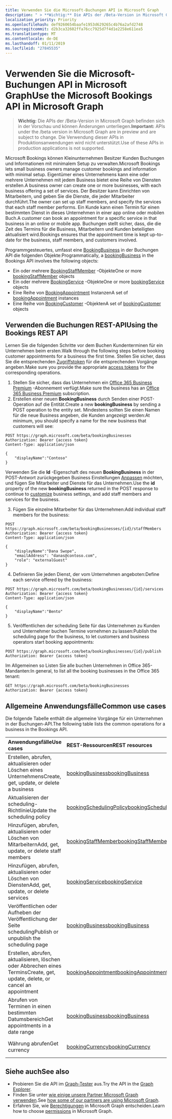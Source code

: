 ```yaml
---
title: Verwenden Sie die Microsoft-Buchungen API in Microsoft Graph
description: " > **Wichtig:** Die APIs der /Beta-Version in Microsoft Graph befinden sich in der Vorschau und können Änderungen unterliegen. Die Verwendung dieser APIs in Produktionsanwendungen wird nicht unterstützt."
localization_priority: Priority
ms.openlocfilehash: def9260654baafe1953d629265c4b76a2afd2748
ms.sourcegitcommit: d2b3ca32602ffa76cc7925d7f4d1e2258e611ea5
ms.translationtype: MT
ms.contentlocale: de-DE
ms.lasthandoff: 01/11/2019
ms.locfileid: "27845535"
---
```

# <a name="use-the-microsoft-bookings-api-in-microsoft-graph"></a><span data-ttu-id="8f968-104">Verwenden Sie die Microsoft-Buchungen API in Microsoft Graph</span><span class="sxs-lookup"><span data-stu-id="8f968-104">Use the Microsoft Bookings API in Microsoft Graph</span></span>

 > <span data-ttu-id="8f968-105">**Wichtig:** Die APIs der /Beta-Version in Microsoft Graph befinden sich in der Vorschau und können Änderungen unterliegen.</span><span class="sxs-lookup"><span data-stu-id="8f968-105">**Important:** APIs under the /beta version in Microsoft Graph are in preview and are subject to change.</span></span> <span data-ttu-id="8f968-106">Die Verwendung dieser APIs in Produktionsanwendungen wird nicht unterstützt.</span><span class="sxs-lookup"><span data-stu-id="8f968-106">Use of these APIs in production applications is not supported.</span></span>
 
<span data-ttu-id="8f968-107">Microsoft Bookings können Kleinunternehmen Besitzer Kunden Buchungen und Informationen mit minimalem Setup zu verwalten.</span><span class="sxs-lookup"><span data-stu-id="8f968-107">Microsoft Bookings lets small business owners manage customer bookings and information with minimal setup.</span></span> <span data-ttu-id="8f968-108">Eigentümer eines Unternehmens kann eine oder mehrere Unternehmen mit jedem Business bietet eine Reihe von Diensten erstellen.</span><span class="sxs-lookup"><span data-stu-id="8f968-108">A business owner can create one or more businesses, with each business offering a set of services.</span></span> <span data-ttu-id="8f968-109">Der Besitzer kann Einrichten von Mitarbeitern, und geben Sie die Dienste, die jeder Mitarbeiter durchführt.</span><span class="sxs-lookup"><span data-stu-id="8f968-109">The owner can set up staff members, and specify the services that each staff member performs.</span></span> <span data-ttu-id="8f968-110">Ein Kunde kann einen Termin für einen bestimmten Dienst in dieses Unternehmen in einer app online oder mobilen Buch.</span><span class="sxs-lookup"><span data-stu-id="8f968-110">A customer can book an appointment for a specific service in that business in an online or mobile app.</span></span> <span data-ttu-id="8f968-111">Buchungen stellt sicher, dass, die die Zeit des Termins für die Business, Mitarbeitern und Kunden beteiligten aktualisiert wird.</span><span class="sxs-lookup"><span data-stu-id="8f968-111">Bookings ensures that the appointment time is kept up-to-date for the business, staff members, and customers involved.</span></span>

<span data-ttu-id="8f968-112">Programmgesteuertes, umfasst eine [BookingBusiness](bookingbusiness.md) in der Buchungen API die folgenden Objekte:</span><span class="sxs-lookup"><span data-stu-id="8f968-112">Programmatically, a [bookingBusiness](bookingbusiness.md) in the Bookings API involves the following objects:</span></span>
 
- <span data-ttu-id="8f968-113">Ein oder mehrere [BookingStaffMember](bookingstaffmember.md) -Objekte</span><span class="sxs-lookup"><span data-stu-id="8f968-113">One or more [bookingStaffMember](bookingstaffmember.md) objects</span></span>
- <span data-ttu-id="8f968-114">Ein oder mehrere [BookingService](bookingservice.md) -Objekte</span><span class="sxs-lookup"><span data-stu-id="8f968-114">One or more [bookingService](bookingservice.md) objects</span></span>
- <span data-ttu-id="8f968-115">Eine Reihe von [BookingAppointment](bookingappointment.md) Instanzen</span><span class="sxs-lookup"><span data-stu-id="8f968-115">A set of [bookingAppointment](bookingappointment.md) instances</span></span>
- <span data-ttu-id="8f968-116">Eine Reihe von [BookingCustomer](bookingcustomer.md) -Objekten</span><span class="sxs-lookup"><span data-stu-id="8f968-116">A set of [bookingCustomer](bookingcustomer.md) objects</span></span>

## <a name="using-the-bookings-rest-api"></a><span data-ttu-id="8f968-117">Verwenden die Buchungen REST-API</span><span class="sxs-lookup"><span data-stu-id="8f968-117">Using the Bookings REST API</span></span>

<span data-ttu-id="8f968-118">Lernen Sie die folgenden Schritte vor dem Buchen Kundenterminen für ein Unternehmen beim ersten.</span><span class="sxs-lookup"><span data-stu-id="8f968-118">Walk through the following steps before booking customer appointments for a business the first time.</span></span> <span data-ttu-id="8f968-119">Stellen Sie sicher, dass Sie die entsprechenden [Zugriffstoken](/graph/auth-overview) für die entsprechenden Vorgänge angeben.</span><span class="sxs-lookup"><span data-stu-id="8f968-119">Make sure you provide the appropriate [access tokens](/graph/auth-overview) for the corresponding operations.</span></span>

1. <span data-ttu-id="8f968-120">Stellen Sie sicher, dass das Unternehmen ein [Office 365 Business Premium](https://products.office.com/en-us/business/office-365-business-premium) -Abonnement verfügt.</span><span class="sxs-lookup"><span data-stu-id="8f968-120">Make sure the business has an [Office 365 Business Premium](https://products.office.com/en-us/business/office-365-business-premium) subscription.</span></span>
2. <span data-ttu-id="8f968-121">Erstellen einer neuen **BookingBusiness** durch Senden einer POST-Operation auf die Entität.</span><span class="sxs-lookup"><span data-stu-id="8f968-121">Create a new **bookingBusiness** by sending a POST operation to the entity set.</span></span> <span data-ttu-id="8f968-122">Mindestens sollten Sie einen Namen für die neue Business angeben, die Kunden angezeigt werden:<!-- { "blockType": "ignored" } --></span><span class="sxs-lookup"><span data-stu-id="8f968-122">At minimum, you should specify a name for the new business that customers will see: <!-- { "blockType": "ignored" } --></span></span>
```http
POST https://graph.microsoft.com/beta/bookingBusinesses
Authorization: Bearer {access token}
Content-Type: application/json

{
    "displayName":"Contoso"
}
```
<span data-ttu-id="8f968-123">Verwenden Sie die **Id** -Eigenschaft des neuen **BookingBusiness** in der POST-Antwort zurückgegeben Business Einstellungen [Anpassen](../api/bookingbusiness-update.md) möchten, und fügen Sie Mitarbeiter und Dienste für das Unternehmen.</span><span class="sxs-lookup"><span data-stu-id="8f968-123">Use the **id** property of the new **bookingBusiness** returned in the POST response to continue to [customize](../api/bookingbusiness-update.md) business settings, and add staff members and services for the business.</span></span>

3. <span data-ttu-id="8f968-124">Fügen Sie einzelne Mitarbeiter für das Unternehmen:<!-- { "blockType": "ignored" } --></span><span class="sxs-lookup"><span data-stu-id="8f968-124">Add individual staff members for the business: <!-- { "blockType": "ignored" } --></span></span>
```http
POST https://graph.microsoft.com/beta/bookingBusinesses/{id}/staffMembers
Authorization: Bearer {access token}
Content-Type: application/json

{
    "displayName":"Dana Swope",
    "emailAddress": "danas@contoso.com",
    "role": "externalGuest"
}
```
4. <span data-ttu-id="8f968-125">Definieren Sie jeden Dienst, der vom Unternehmen angeboten:<!-- { "blockType": "ignored" } --></span><span class="sxs-lookup"><span data-stu-id="8f968-125">Define each service offered by the business: <!-- { "blockType": "ignored" } --></span></span>
```http
POST https://graph.microsoft.com/beta/bookingBusinesses/{id}/services
Authorization: Bearer {access token}
Content-Type: application/json

{
    "displayName":"Bento"
}
```
5. <span data-ttu-id="8f968-126">Veröffentlichen der scheduling Seite für das Unternehmen zu Kunden und Unternehmer buchen Termine vornehmen zu lassen:<!-- { "blockType": "ignored" } --></span><span class="sxs-lookup"><span data-stu-id="8f968-126">Publish the scheduling page for the business, to let customers and business operators start booking appointments: <!-- { "blockType": "ignored" } --></span></span>
```http
POST https://graph.microsoft.com/beta/bookingBusinesses/{id}/publish
Authorization: Bearer {access token}
```

<span data-ttu-id="8f968-127">Im Allgemeinen so Listen Sie alle buchen Unternehmen in Office 365-Mandanten:<!-- { "blockType": "ignored" } --></span><span class="sxs-lookup"><span data-stu-id="8f968-127">In general, to list all the booking businesses in the Office 365 tenant: <!-- { "blockType": "ignored" } --></span></span>
```http
GET https://graph.microsoft.com/beta/bookingBusinesses
Authorization: Bearer {access token}
```

## <a name="common-use-cases"></a><span data-ttu-id="8f968-128">Allgemeine Anwendungsfälle</span><span class="sxs-lookup"><span data-stu-id="8f968-128">Common use cases</span></span> 

<span data-ttu-id="8f968-129">Die folgende Tabelle enthält die allgemeine Vorgänge für ein Unternehmen in der Buchungen-API.</span><span class="sxs-lookup"><span data-stu-id="8f968-129">The following table lists the common operations for a business in the Bookings API.</span></span>

| <span data-ttu-id="8f968-130">Anwendungsfälle</span><span class="sxs-lookup"><span data-stu-id="8f968-130">Use cases</span></span>        | <span data-ttu-id="8f968-131">REST-Ressourcen</span><span class="sxs-lookup"><span data-stu-id="8f968-131">REST resources</span></span> | <span data-ttu-id="8f968-132">Siehe auch</span><span class="sxs-lookup"><span data-stu-id="8f968-132">See also</span></span> |
|:---------------|:--------|:----------|
| <span data-ttu-id="8f968-133">Erstellen, abrufen, aktualisieren oder Löschen eines Unternehmens</span><span class="sxs-lookup"><span data-stu-id="8f968-133">Create, get, update, or delete a business</span></span> | [<span data-ttu-id="8f968-134">bookingBusiness</span><span class="sxs-lookup"><span data-stu-id="8f968-134">bookingBusiness</span></span>](bookingbusiness.md) | [<span data-ttu-id="8f968-135">Methoden des bookingBusiness</span><span class="sxs-lookup"><span data-stu-id="8f968-135">Methods of bookingBusiness</span></span>](bookingbusiness.md#methods) |
| <span data-ttu-id="8f968-136">Aktualisieren der scheduling-Richtlinie</span><span class="sxs-lookup"><span data-stu-id="8f968-136">Update the scheduling policy</span></span> | [<span data-ttu-id="8f968-137">bookingSchedulingPolicy</span><span class="sxs-lookup"><span data-stu-id="8f968-137">bookingSchedulingPolicy</span></span>](bookingschedulingpolicy.md) | [<span data-ttu-id="8f968-138">Aktualisieren einer bookingBusiness</span><span class="sxs-lookup"><span data-stu-id="8f968-138">Update a bookingBusiness</span></span>](../api/bookingbusiness-update.md) |
| <span data-ttu-id="8f968-139">Hinzufügen, abrufen, aktualisieren oder Löschen von Mitarbeitern</span><span class="sxs-lookup"><span data-stu-id="8f968-139">Add, get, update, or delete staff members</span></span> | [<span data-ttu-id="8f968-140">bookingStaffMember</span><span class="sxs-lookup"><span data-stu-id="8f968-140">bookingStaffMember</span></span>](bookingstaffmember.md) | [<span data-ttu-id="8f968-141">Methoden des bookingStaffMember</span><span class="sxs-lookup"><span data-stu-id="8f968-141">Methods of bookingStaffMember</span></span>](bookingstaffmember.md#methods)  |
| <span data-ttu-id="8f968-142">Hinzufügen, abrufen, aktualisieren oder Löschen von Diensten</span><span class="sxs-lookup"><span data-stu-id="8f968-142">Add, get, update, or delete services</span></span> | [<span data-ttu-id="8f968-143">bookingService</span><span class="sxs-lookup"><span data-stu-id="8f968-143">bookingService</span></span>](bookingservice.md) | [<span data-ttu-id="8f968-144">Methoden des bookingService</span><span class="sxs-lookup"><span data-stu-id="8f968-144">Methods of bookingService</span></span>](bookingservice.md#methods)  |
| <span data-ttu-id="8f968-145">Veröffentlichen oder Aufheben der Veröffentlichung der Seite scheduling</span><span class="sxs-lookup"><span data-stu-id="8f968-145">Publish or unpublish the scheduling page</span></span> | [<span data-ttu-id="8f968-146">bookingBusiness</span><span class="sxs-lookup"><span data-stu-id="8f968-146">bookingBusiness</span></span>](bookingbusiness.md) | [<span data-ttu-id="8f968-147">Veröffentlichen</span><span class="sxs-lookup"><span data-stu-id="8f968-147">publish</span></span>](../api/bookingbusiness-publish.md) <br> [<span data-ttu-id="8f968-148">Aufheben der Veröffentlichung</span><span class="sxs-lookup"><span data-stu-id="8f968-148">unpublish</span></span>](../api/bookingbusiness-unpublish.md) |
| <span data-ttu-id="8f968-149">Erstellen, abrufen, aktualisieren, löschen oder Abbrechen eines Termins</span><span class="sxs-lookup"><span data-stu-id="8f968-149">Create, get, update, delete, or cancel an appointment</span></span> | [<span data-ttu-id="8f968-150">bookingAppointment</span><span class="sxs-lookup"><span data-stu-id="8f968-150">bookingAppointment</span></span>](bookingappointment.md) | [<span data-ttu-id="8f968-151">Methoden des bookingAppointment</span><span class="sxs-lookup"><span data-stu-id="8f968-151">Methods of bookingAppointment</span></span>](bookingappointment.md#methods)  |
| <span data-ttu-id="8f968-152">Abrufen von Terminen in einen bestimmten Datumsbereich</span><span class="sxs-lookup"><span data-stu-id="8f968-152">Get appointments in a date range</span></span> | [<span data-ttu-id="8f968-153">bookingBusiness</span><span class="sxs-lookup"><span data-stu-id="8f968-153">bookingBusiness</span></span>](bookingbusiness.md) | [<span data-ttu-id="8f968-154">Liste Buchungen calendarView</span><span class="sxs-lookup"><span data-stu-id="8f968-154">List Bookings calendarView</span></span>](../api/bookingbusiness-list-calendarview.md) |
| <span data-ttu-id="8f968-155">Währung abrufen</span><span class="sxs-lookup"><span data-stu-id="8f968-155">Get currency</span></span> | [<span data-ttu-id="8f968-156">bookingCurrency</span><span class="sxs-lookup"><span data-stu-id="8f968-156">bookingCurrency</span></span>](bookingcurrency.md) | [<span data-ttu-id="8f968-157">Methoden des bookingCurrency</span><span class="sxs-lookup"><span data-stu-id="8f968-157">Methods of bookingCurrency</span></span>](bookingcurrency.md#methods) |


## <a name="see-also"></a><span data-ttu-id="8f968-158">Siehe auch</span><span class="sxs-lookup"><span data-stu-id="8f968-158">See also</span></span>

- <span data-ttu-id="8f968-159">Probieren Sie die API im [Graph-Tester](https://developer.microsoft.com/graph/graph-explorer) aus.</span><span class="sxs-lookup"><span data-stu-id="8f968-159">Try the API in the [Graph Explorer](https://developer.microsoft.com/graph/graph-explorer).</span></span>
- <span data-ttu-id="8f968-160">Finden Sie unter [wie einige unsere Partner Microsoft Graph verwenden](https://developer.microsoft.com/graph/graph/examples#partners).</span><span class="sxs-lookup"><span data-stu-id="8f968-160">See [how some of our partners are using Microsoft Graph](https://developer.microsoft.com/graph/graph/examples#partners).</span></span>
- <span data-ttu-id="8f968-161">Erfahren Sie, wie [Berechtigungen](/graph/permissions-reference) in Microsoft Graph entscheiden.</span><span class="sxs-lookup"><span data-stu-id="8f968-161">Learn how to choose [permissions](/graph/permissions-reference) in Microsoft Graph.</span></span>
